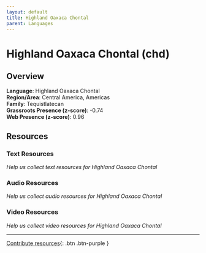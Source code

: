 ```yaml
---
layout: default
title: Highland Oaxaca Chontal
parent: Languages
---
```


# Highland Oaxaca Chontal (chd)

## Overview

**Language**: Highland Oaxaca Chontal  
**Region/Area**: Central America, Americas  
**Family**: Tequistlatecan  
**Grassroots Presence (z-score)**: -0.74  
**Web Presence (z-score)**: 0.96  

## Resources

### Text Resources
*Help us collect text resources for Highland Oaxaca Chontal*

### Audio Resources
*Help us collect audio resources for Highland Oaxaca Chontal*

### Video Resources
*Help us collect video resources for Highland Oaxaca Chontal*

---

[Contribute resources](https://forms.office.com/e/1SfLJx3u1r){: .btn .btn-purple }

